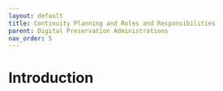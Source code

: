 ```yaml
---
layout: default
title: Continuity Planning and Roles and Responsibilities
parent: Digital Preservation Administrations
nav_order: 5
---
```


# Introduction

